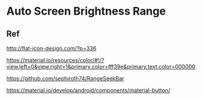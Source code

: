 # Auto Screen Brightness Range

## Ref

http://flat-icon-design.com/?p=336

https://material.io/resources/color/#!/?view.left=0&view.right=1&primary.color=fff39e&primary.text.color=000000

https://github.com/sephiroth74/RangeSeekBar

https://material.io/develop/android/components/material-button/

